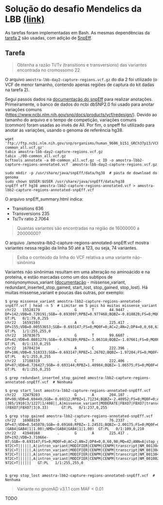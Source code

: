 # Solução do desafio Mendelics da LBB [(link)](https://github.com/mendelics/lbb-mendelics-2021/blob/main/Dia_3/README.md)

As tarefas foram implementadas em Bash. As mesmas dependências da [tarefa 2](../README.md) são usadas, com adição de [SnpEff](https://pcingola.github.io/SnpEff/se_inputoutput/).

## Tarefa

> Obtenha a razão Ti/Tv (transitions e transversions) das variantes encontrada no cromossomo 22

O arquivo `amostra-lbb-day2-capture-regions.vcf.gz` do dia 2 foi utilizado (o VCF de menor tamanho, contendo apenas regiões de captura do kit dadas na tarefa 2).

Segui passos dados na [documentação do snpEff](https://pcingola.github.io/SnpEff/se_inputoutput/) para realizar anotações. Primeiramente, o banco de dados do ncbi dbSNP2.0 foi usado para anotar variações comuns (https://www.ncbi.nlm.nih.gov/snp/docs/products/vcf/redesign/). Devido ao tamanho do arquivo e o tempo de competição, variações comuns (common) foram usadas ao invés de All. Por fim, o snpeff foi utilizado para anotar as variações, usando o genoma de referência hg38.

```
wget 'ftp://ftp.ncbi.nlm.nih.gov/snp/organisms/human_9606_b151_GRCh37p13/VCF/00-common_all.vcf.gz'
tabix amostra-lbb-day2-capture-regions.vcf.gz
tabix ./00-common_all.vcf.gz
bcftools annotate -a 00-common_all.vcf.gz -c ID -o amostra-lbb2-capture-regions-annotated.vcf  amostra-lbb-day2-capture-regions.vcf.gz

sudo mkdir -p /usr/share/java/snpEff/data/hg38  # pasta de download do genoma
sudo chown $USER:$USER /usr/share/java/snpEff/data/hg38
snpEff eff hg38 amostra-lbb2-capture-regions-annotated.vcf > amostra-lbb2-capture-regions-annotated-snpEff.vcf
```

O arquivo snpEff_summary.html indica:

* Transitions	636
* Transversions	235
* Ts/Tv ratio	2.7064

> Quantas variantes são encontradas na região de 16000000 a 20000000?

O arquivo ./amostra-lbb2-capture-regions-annotated-snpEff.vcf mostra variantes nessa região da linha 50 até a 123, ou seja, 74 variantes.

> Exiba o conteúdo da linha do VCF relativa a uma variante não-sinônima

Variantes não sinônimas resultam em uma alteração no aminoácido e na proteína, e estão marcadas como um dos subtipos de nonsynonymous_variant ([documentação](https://www.ebi.ac.uk/ols/ontologies/so/terms?iri=http%3A%2F%2Fpurl.obolibrary.org%2Fobo%2FSO_0001992&viewMode=All&siblings=false) - missense_variant, redundant_inserted_stop_gained, start_lost, stop_gained, stop_lost). Há muitas missense_variant e poucas das outras, por exemplo:

```
$ grep missense_variant amostra-lbb2-capture-regions-annotated-snpEff.vcf | head -n 5  # Limitar em 5 pois há muitas missense_variant
chr22   15528179        .       G       T       44.9447 .       DP=142;VDB=0.720191;SGB=-0.693097;RPBZ=0.977468;BQBZ=-0.818828;FS=0;MQ0F=0;AC=1;AN=2;DP4=80,17,27,3;MQ=42;ANN=T|missense_variant|MODERATE|OR11H1|OR11H1|transcript|NM_001005239.1|protein_coding|1/1|c.21G>T|p.Gln7His|21/981|21/981|7/326||       GT:PL   0/1:79,0,255
chr22   16591593        .       A       G       225.417 .       DP=155;VDB=0.00553653;SGB=-0.693147;FS=0;MQ0F=0;AC=2;AN=2;DP4=0,0,68,63;MQ=42;ANN=G|missense_variant|MODERATE|CCT8L2|CCT8L2|transcript|NM_014406.4|protein_coding|1/1|c.958T>C|p.Trp320Arg|1218/2053|958/1674|320/557||    GT:PL   1/1:255,255,0
chr22   16783675        .       G       T       99.6607 .       DP=42;VDB=0.0801279;SGB=-0.676189;RPBZ=-3.06318;BQBZ=-1.07661;FS=0;MQ0F=0;AC=1;AN=2;DP4=17,7,9,2;MQ=42;ANN=T|missense_variant|MODERATE|XKR3|XKR3|transcript|NM_001318251.1|protein_coding|4/4|c.1324C>A|p.His442Asn|1430/1689|1324/1380|442/459||,T|missense_variant|MODERATE|XKR3|XKR3|transcript|NM_175878.4|protein_coding|4/4|c.1324C>A|p.His442Asn|1427/1686|1324/1380|442/459|| GT:PL   0/1:133,0,255
chr22   16784234        .       A       C       222.396 .       DP=106;VDB=0.518333;SGB=-0.693147;RPBZ=1.26702;BQBZ=-1.97204;FS=0;MQ0F=0;AC=1;AN=2;DP4=15,30,11,41;MQ=42;ANN=C|missense_variant|MODERATE|XKR3|XKR3|transcript|NM_001318251.1|protein_coding|4/4|c.765T>G|p.Phe255Leu|871/1689|765/1380|255/459||,C|missense_variant|MODERATE|XKR3|XKR3|transcript|NM_175878.4|protein_coding|4/4|c.765T>G|p.Phe255Leu|868/1686|765/1380|255/459||     GT:PL   0/1:255,0,255
chr22   17108319        .       C       T       222.406 .       DP=87;VDB=0.726427;SGB=-0.693144;RPBZ=1.40984;BQBZ=-1.06575;FS=0;MQ0F=0;AC=1;AN=2;DP4=24,13,25,14;MQ=42;ANN=T|missense_variant|MODERATE|IL17RA|IL17RA|transcript|NM_014339.6|protein_coding|13/13|c.1100C>T|p.Ala367Val|1233/8608|1100/2601|367/866||,T|missense_variant|MODERATE|IL17RA|IL17RA|transcript|NM_001289905.1|protein_coding|12/12|c.998C>T|p.Ala333Val|1131/8506|998/2499|333/832||      GT:PL   0/1:255,0,255

$ grep redundant_inserted_stop_gained amostra-lbb2-capture-regions-annotated-snpEff.vcf  # Nenhuma

$ grep start_lost amostra-lbb2-capture-regions-annotated-snpEff.vcf
chr22   32479203        .       G       A       204.107 .       DP=98;VDB=0.69449;SGB=-0.69312;RPBZ=1.71234;BQBZ=-2.40952;FS=0;MQ0F=0;AC=1;AN=2;DP4=21,29,10,22;MQ=42;ANN=A|start_lost|HIGH|FBXO7|FBXO7|transcript|NM_001257990.1|protein_coding|2/9|c.3G>A|p.Met1?|385/1910|3/1227|1/408||,A|missense_variant|MODERATE|FBXO7|FBXO7|transcript|NM_012179.3|protein_coding|2/9|c.345G>A|p.Met115Ile|628/2153|345/1569|115/522||,A|missense_variant|MODERATE|FBXO7|FBXO7|transcript|NM_001033024.1|protein_coding|2/9|c.108G>A|p.Met36Ile|233/1758|108/1332|36/443||;LOF=(FBXO7|FBXO7|3|0.33)      GT:PL   0/1:237,0,255

$ grep stop_gained amostra-lbb2-capture-regions-annotated-snpEff.vcf
chr22   16988159        .       C       A       76.2337 .       DP=47;VDB=0.545078;SGB=-0.69168;RPBZ=-1.24531;BQBZ=-2.00175;FS=0;MQ0F=0;AC=1;AN=2;DP4=3,23,0,19;MQ=42;ANN=A|stop_gained|HIGH|GAB4|GAB4|transcript|NM_001037814.1|protein_coding|3/10|c.487G>T|p.Gly163*|595/2630|487/1725|163/574||;LOF=(GAB4|GAB4|1|1.00);NMD=(GAB4|GAB4|1|1.00)  GT:PL   0/1:109,0,210
chr22   41940168        .       G       A       225.417 .       DP=192;VDB=3.71066e-07;SGB=-0.693147;FS=0;MQ0F=0;AC=2;AN=2;DP4=0,0,60,98;MQ=42;ANN=A|stop_gained|HIGH|CENPM|CENPM|transcript|NM_001110215.2|protein_coding|1/2|c.7C>T|p.Arg3*|52/557|7/177|3/58||,A|downstream_gene_variant|MODIFIER|CENPM|CENPM|transcript|NM_001304371.1|protein_coding||c.*4968C>T|||||4753|,A|intron_variant|MODIFIER|CENPM|CENPM|transcript|NM_024053.4|protein_coding|5/5|c.403-972C>T||||||,A|intron_variant|MODIFIER|CENPM|CENPM|transcript|NM_001304370.1|protein_coding|4/4|c.301-972C>T||||||,A|intron_variant|MODIFIER|CENPM|CENPM|transcript|NM_001304372.1|protein_coding|4/4|c.*8-972C>T||||||,A|intron_variant|MODIFIER|CENPM|CENPM|transcript|NM_001304373.1|protein_coding|3/3|c.209-972C>T||||||,A|intron_variant|MODIFIER|CENPM|CENPM|transcript|NM_001002876.2|protein_coding|4/4|c.311-972C>T||||||   GT:PL   1/1:255,255,0


$ grep stop_lost amostra-lbb2-capture-regions-annotated-snpEff.vcf  # Nenhuma
```

> Variante no gnomAD v3.1.1 com MAF < 0.01

TODO
